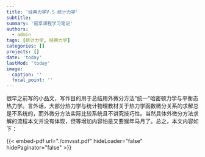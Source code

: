 ```yaml
---
title: '经典力学V.S.统计力学'
subtitle: 
summary: '寇享课程学习笔记'
authors:
  - admin
tags: [统计力学, 经典力学]
categories: []
projects: []
date: 'today'
lastMod: 'today'
image:
  caption: ''
  focal_point: ''
---
```

很早之前写的小品文，写作目的用于总结用外微分方法"统一"哈密顿力学与平衡态热力学。言外话，大部分热力学与统计物理教材关于热力学函数微分关系的求解总是不系统的，而外微分方法实际比较系统且不讲究技巧性。当然具体外微分方法求解的流程本文并没有体现，但等增加内容怕是又要猴年马月了。总之，本文内容如下：

{{< embed-pdf url="./cmvsst.pdf" hideLoader="false" hidePaginator="false" >}}
